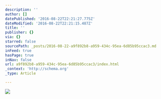 ```yaml
---
description: ''
author: []
datePublished: '2016-08-22T22:21:27.775Z'
dateModified: '2016-08-22T22:21:15.487Z'
title: ''
publisher: {}
via: {}
starred: false
sourcePath: _posts/2016-08-22-a9f892b8-a959-434c-95ea-6d85b95ccac3.md
inFeed: true
hasPage: true
inNav: false
url: a9f892b8-a959-434c-95ea-6d85b95ccac3/index.html
_context: 'http://schema.org'
_type: Article

---
```

![](https://the-grid-user-content.s3-us-west-2.amazonaws.com/d42995b6-3234-4388-afe7-9dc8634c77ca.png)